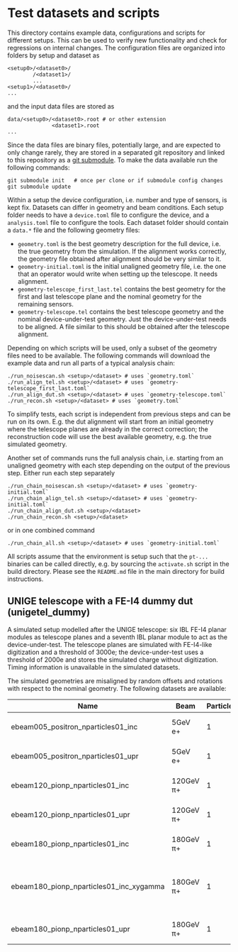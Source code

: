 # Test datasets and scripts

This directory contains example data, configurations and scripts for
different setups. This can be used to verify new functionality and check
for regressions on internal changes. The configuration files are
organized into folders by setup and dataset as

    <setup0>/<dataset0>/
            /<dataset1>/
            ...
    <setup1>/<dataset0>/
    ...

and the input data files are stored as

    data/<setup0>/<dataset0>.root # or other extension
                  <dataset1>.root
    ...

Since the data files are binary files, potentially large, and are
expected to only change rarely, they are stored in a separated git
repository and linked to this repository as a
[git submodule](https://git-scm.com/book/en/v2/Git-Tools-Submodules). To
make the data available run the following commands:

    git submodule init   # once per clone or if submodule config changes
    git submodule update

Within a setup the device configuration, i.e. number and type of
sensors, is kept fix. Datasets can differ in geometry and beam
conditions. Each setup folder needs to have a `device.toml` file to
configure the device, and a `analysis.toml` file to configure the tools.
Each dataset folder should contain a `data.*` file and the following
geometry files:

*   `geometry.toml` is the best geometry description for the full
    device, i.e. the true geometry from the simulation. If the alignment
    works correctly, the geometry file obtained after alignment should
    be very similar to it.
*   `geometry-initial.toml` is the initial unaligned geometry file,
    i.e. the one that an operator would write when setting up the
    telescope. It needs alignment.
*   `geometry-telescope_first_last.tel` contains the best geometry for
    the first and last telescope plane and the nominal geometry for the
    remaining sensors.
*   `geometry-telescope.tel` contains the best telescope geometry and
    the nominal device-under-test geometry. Just the device-under-test
    needs to be aligned. A file similar to this should be obtained after
    the telescope alignment.

Depending on which scripts will be used, only a subset of the geometry
files need to be available. The following commands will download the
example data and run all parts of a typical analysis chain:

    ./run_noisescan.sh <setup>/<dataset> # uses `geometry.toml`
    ./run_align_tel.sh <setup>/<dataset> # uses `geometry-telescope_first_last.toml`
    ./run_align_dut.sh <setup>/<dataset> # uses `geometry-telescope.toml`
    ./run_recon.sh <setup>/<dataset> # uses `geometry.toml`

To simplify tests, each script is independent from previous steps and
can be run on its own. E.g. the dut alignment will start from an initial
geometry where the telescope planes are already in the correct
correction; the reconstruction code will use the best available
geometry, e.g. the true simulated geometry.

Another set of commands runs the full analysis chain, i.e. starting from
an unaligned geometry with each step depending on the output of the
previous step. Either run each step separately

    ./run_chain_noisescan.sh <setup>/<dataset> # uses `geometry-initial.toml`
    ./run_chain_align_tel.sh <setup>/<dataset> # uses `geometry-initial.toml`
    ./run_chain_align_dut.sh <setup>/<dataset>
    ./run_chain_recon.sh <setup>/<dataset>

or in one combined command

    ./run_chain_all.sh <setup>/<dataset> # uses `geometry-initial.toml`

All scripts assume that the environment is setup such that the `pt-...`
binaries can be called directly, e.g. by sourcing the `activate.sh`
script in the build directory. Please see the `README.md` file in the
main directory for build instructions.

## UNIGE telescope with a FE-I4 dummy dut (unigetel_dummy)

A simulated setup modelled after the UNIGE telescope: six IBL FE-I4
planar modules as telescope planes and a seventh IBL planar module to
act as the device-under-test. The telescope planes are simulated with
FE-I4-like digitization and a threshold of 3000e; the device-under-test
uses a threshold of 2000e and stores the simulated charge without
digitization. Timing information is unavailable in the simulated
datasets.

The simulated geometries are misaligned by random offsets and rotations
with respect to the nominal geometry. The following datasets are
available:

| Name | Beam | Particles/event | Comment |
| ---- | ---- | --------------- | ------- |
| ebeam005_positron_nparticles01_inc | 5GeV e+ | 1 | Inclined telescope planes |
| ebeam005_positron_nparticles01_upr | 5GeV e+ | 1 | Upright telescope planes |
| ebeam120_pionp_nparticles01_inc | 120GeV π+ | 1 | Inclined telescope planes |
| ebeam120_pionp_nparticles01_upr | 120GeV π+ | 1 | Upright telescope planes |
| ebeam180_pionp_nparticles01_inc | 180GeV π+ | 1 | Inclined telescope planes |
| ebeam180_pionp_nparticles01_inc_xygamma | 180GeV π+ | 1 | Inclined telescope planes, misalignment only in x,y,gamma |
| ebeam180_pionp_nparticles01_upr | 180GeV π+ | 1 | Upright telescope planes |
